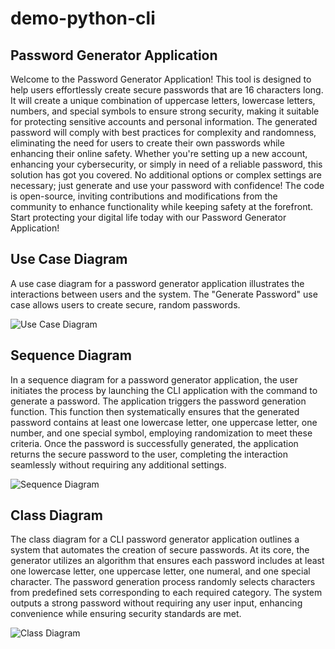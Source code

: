 # demo-python-cli

## Password Generator Application

Welcome to the Password Generator Application! This tool is designed to help users effortlessly create secure passwords that are 16 characters long. It will create a unique combination of uppercase letters, lowercase letters, numbers, and special symbols to ensure strong security, making it suitable for protecting sensitive accounts and personal information. The generated password will comply with best practices for complexity and randomness, eliminating the need for users to create their own passwords while enhancing their online safety. Whether you're setting up a new account, enhancing your cybersecurity, or simply in need of a reliable password, this solution has got you covered. No additional options or complex settings are necessary; just generate and use your password with confidence! The code is open-source, inviting contributions and modifications from the community to enhance functionality while keeping safety at the forefront. Start protecting your digital life today with our Password Generator Application!

## Use Case Diagram

A use case diagram for a password generator application illustrates the interactions between users and the system. The "Generate Password" use case allows users to create secure, random passwords.

![Use Case Diagram](http://www.plantuml.com/plantuml/proxy?cache=no&fmt=svg&src=https://raw.githubusercontent.com/djvelimir/demo-python-cli/main/diagrams/UseCase.puml)

## Sequence Diagram

In a sequence diagram for a password generator application, the user initiates the process by launching the CLI application with the command to generate a password. The application triggers the password generation function. This function then systematically ensures that the generated password contains at least one lowercase letter, one uppercase letter, one number, and one special symbol, employing randomization to meet these criteria. Once the password is successfully generated, the application returns the secure password to the user, completing the interaction seamlessly without requiring any additional settings.

![Sequence Diagram](http://www.plantuml.com/plantuml/proxy?cache=no&fmt=svg&src=https://raw.githubusercontent.com/djvelimir/demo-python-cli/main/diagrams/Sequence.puml)

## Class Diagram

The class diagram for a CLI password generator application outlines a system that automates the creation of secure passwords. At its core, the generator utilizes an algorithm that ensures each password includes at least one lowercase letter, one uppercase letter, one numeral, and one special character. The password generation process randomly selects characters from predefined sets corresponding to each required category. The system outputs a strong password without requiring any user input, enhancing convenience while ensuring security standards are met.

![Class Diagram](http://www.plantuml.com/plantuml/proxy?cache=no&fmt=svg&src=https://raw.githubusercontent.com/djvelimir/demo-python-cli/main/diagrams/Class.puml)
